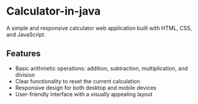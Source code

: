# Calculator-in-java

A simple and responsive calculator web application built with HTML, CSS, and JavaScript.

## Features

- Basic arithmetic operations: addition, subtraction, multiplication, and division
- Clear functionality to reset the current calculation
- Responsive design for both desktop and mobile devices
- User-friendly interface with a visually appealing layout

